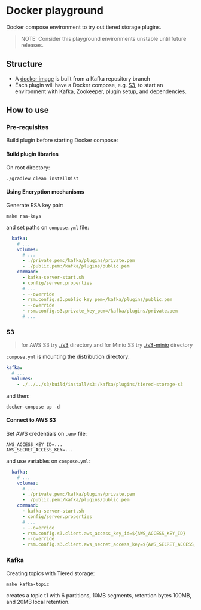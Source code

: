 # Docker playground

Docker compose environment to try out tiered storage plugins.

> NOTE: Consider this playground environments unstable until future releases.

## Structure

- A [docker image](./kafka/Dockerfile) is built from a Kafka repository branch
- Each plugin will have a Docker compose, e.g. [S3](./s3/compose.yml), to start an environment with Kafka, Zookeeper, plugin setup, and dependencies.

## How to use

### Pre-requisites

Build plugin before starting Docker compose:

#### Build plugin libraries

On root directory:

```shell
./gradlew clean installDist
```

#### Using Encryption mechanisms

Generate RSA key pair:

```shell
make rsa-keys
```

and set paths on `compose.yml` file:

```yaml
  kafka:
    # ...
    volumes:
      # ...
      - ./private.pem:/kafka/plugins/private.pem
      - ./public.pem:/kafka/plugins/public.pem
    command:
      - kafka-server-start.sh
      - config/server.properties
      # ...
      - --override
      - rsm.config.s3.public_key_pem=/kafka/plugins/public.pem
      - --override
      - rsm.config.s3.private_key_pem=/kafka/plugins/private.pem
      # ...
```

### S3

> for AWS S3 try [./s3](./s3) directory and
> for Minio S3 try [./s3-minio](./s3-minio) directory

`compose.yml` is mounting the distribution directory:

```yaml
kafka:
  # ...
  volumes:
    - ./../../s3/build/install/s3:/kafka/plugins/tiered-storage-s3
```

and then:

```shell
docker-compose up -d
```

#### Connect to AWS S3

Set AWS credentials on `.env` file:

```properties .env
AWS_ACCESS_KEY_ID=...
AWS_SECRET_ACCESS_KEY=...
```

and use variables on `compose.yml`:

```yaml
  kafka:
    # ...
    volumes:
      # ...
      - ./private.pem:/kafka/plugins/private.pem
      - ./public.pem:/kafka/plugins/public.pem
    command:
      - kafka-server-start.sh
      - config/server.properties
      # ...
      - --override
      - rsm.config.s3.client.aws_access_key_id=${AWS_ACCESS_KEY_ID}
      - --override
      - rsm.config.s3.client.aws_secret_access_key=${AWS_SECRET_ACCESS_KEY}
```


### Kafka

Creating topics with Tiered storage:

```shell
make kafka-topic
```

creates a topic t1 with 6 partitions, 10MB segments, retention bytes 100MB, and 20MB local retention.


